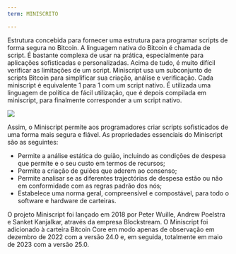 ```yaml
---
term: MINISCRITO

---
```

Estrutura concebida para fornecer uma estrutura para programar scripts de forma segura no Bitcoin. A linguagem nativa do Bitcoin é chamada de script. É bastante complexa de usar na prática, especialmente para aplicações sofisticadas e personalizadas. Acima de tudo, é muito difícil verificar as limitações de um script. Miniscript usa um subconjunto de scripts Bitcoin para simplificar sua criação, análise e verificação. Cada miniscript é equivalente 1 para 1 com um script nativo. É utilizada uma linguagem de política de fácil utilização, que é depois compilada em miniscript, para finalmente corresponder a um script nativo.

![](../../dictionnaire/assets/30.webp)

Assim, o Miniscript permite aos programadores criar scripts sofisticados de uma forma mais segura e fiável. As propriedades essenciais do Miniscript são as seguintes:


- Permite a análise estática do guião, incluindo as condições de despesa que permite e o seu custo em termos de recursos;
- Permite a criação de guiões que aderem ao consenso;
- Permite analisar se as diferentes trajectórias de despesa estão ou não em conformidade com as regras padrão dos nós;
- Estabelece uma norma geral, compreensível e compostável, para todo o software e hardware de carteiras.

O projeto Miniscript foi lançado em 2018 por Peter Wuille, Andrew Poelstra e Sanket Kanjalkar, através da empresa Blockstream. O Miniscript foi adicionado à carteira Bitcoin Core em modo apenas de observação em dezembro de 2022 com a versão 24.0 e, em seguida, totalmente em maio de 2023 com a versão 25.0.